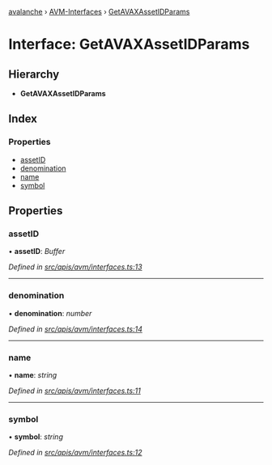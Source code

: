 [avalanche](../README.md) › [AVM-Interfaces](../modules/avm_interfaces.md) › [GetAVAXAssetIDParams](avm_interfaces.getavaxassetidparams.md)

# Interface: GetAVAXAssetIDParams

## Hierarchy

* **GetAVAXAssetIDParams**

## Index

### Properties

* [assetID](avm_interfaces.getavaxassetidparams.md#assetid)
* [denomination](avm_interfaces.getavaxassetidparams.md#denomination)
* [name](avm_interfaces.getavaxassetidparams.md#name)
* [symbol](avm_interfaces.getavaxassetidparams.md#symbol)

## Properties

###  assetID

• **assetID**: *Buffer*

*Defined in [src/apis/avm/interfaces.ts:13](https://github.com/ava-labs/avalanchejs/blob/82de5d8/src/apis/avm/interfaces.ts#L13)*

___

###  denomination

• **denomination**: *number*

*Defined in [src/apis/avm/interfaces.ts:14](https://github.com/ava-labs/avalanchejs/blob/82de5d8/src/apis/avm/interfaces.ts#L14)*

___

###  name

• **name**: *string*

*Defined in [src/apis/avm/interfaces.ts:11](https://github.com/ava-labs/avalanchejs/blob/82de5d8/src/apis/avm/interfaces.ts#L11)*

___

###  symbol

• **symbol**: *string*

*Defined in [src/apis/avm/interfaces.ts:12](https://github.com/ava-labs/avalanchejs/blob/82de5d8/src/apis/avm/interfaces.ts#L12)*
